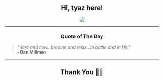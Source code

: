 <h2 align="center"> Hi, tyaz here!</h2>

<p align="center">
<a href="https://github.com/tyazx" alt="github streak"><img src="https://dvst-streak.herokuapp.com/?user=tyazx&theme=tokyonight&fire=DD472C"></a>
</p>

<hr>
<h3 align="center">Quote of The Day</h3>
<p align="center">
<blockquote>
<i>"Here and now...breathe and relax...in battle and in life."</i>
<br>
<b>- Dan Millman</b>
</blockquote>
</p>


<hr>
<h2 align="center">Thank You 🙏🏼</h2>

